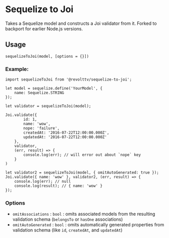 # Sequelize to Joi

Takes a Sequelize model and constructs a Joi validator from it. Forked to backport for earlier Node.js versions.

## Usage

```
sequelizeToJoi(model, [options = {}])
```

### Example:

```
import sequelizeToJoi from '@revolttv/sequelize-to-joi';

let model = sequelize.define('YourModel', {
    name: Sequelize.STRING
});

let validator = sequelizeToJoi(model);

Joi.validate({
        id: 1,
        name: 'wow',
        nope: 'failure',
        createdAt: '2016-07-22T12:00:00.000Z',
        updatedAt: '2016-07-22T12:00:00.000Z'
    },
    validator,
    (err, result) => {
        console.log(err); // will error out about `nope` key
    }
)

let validator2 = sequelizeToJoi(model, { omitAutoGenerated: true });
Joi.validate({ name: 'wow' }, validator2, (err, result) => {
    console.log(err); // null
    console.log(result); // { name: 'wow' }
});
```

### Options

* `omitAssociations` : `bool` : omits associated models from the resulting validation schema (`belongsTo` or `hasOne` associations)
* `omitAutoGenerated` : `bool` : omits automatically generated properties from validation schema (like `id`, `createdAt`, and `updatedAt`)
